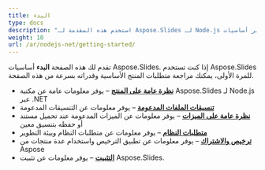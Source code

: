 ```yaml
---
title: البدء
type: docs
description: "استخدم هذه المقدمة لـ Aspose.Slides لـ Node.js عبر أساسيات .NET لبدء إدراك قيمة Aspose.Slides لعملك."
weight: 10
url: /ar/nodejs-net/getting-started/
---
```


تقدم لك هذه الصفحة **البدء** أساسيات Aspose.Slides. إذا كنت تستخدم Aspose.Slides للمرة الأولى، يمكنك مراجعة متطلبات المنتج الأساسية وقدراته بسرعة من هذه الصفحة.

- [**نظرة عامة على المنتج**](/slides/ar/nodejs-net/product-overview/) – يوفر معلومات عامة عن مكتبة Aspose.Slides لـ Node.js عبر .NET
- [**تنسيقات الملفات المدعومة**](/slides/ar/nodejs-net/supported-file-formats/) – يوفر معلومات عن التنسيقات المدعومة
- [**نظرة عامة على الميزات**](/slides/ar/nodejs-net/features-overview/) – يوفر معلومات عن الميزات المدعومة عند تحميل مستند أو حفظه بتنسيق معين
- [**متطلبات النظام**](/slides/ar/nodejs-net/system-requirements/) – يوفر معلومات عن متطلبات النظام وبيئة التطوير
- [**ترخيص والاشتراك**](/slides/ar/nodejs-net/licensing) – يوفر معلومات عن تطبيق الترخيص واستخدام عدة منتجات من Aspose
- [**التثبيت**](/slides/ar/nodejs-net/installation/) – يوفر معلومات عن تثبيت Aspose.Slides.